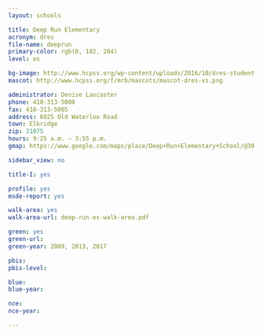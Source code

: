 ```yaml
---
layout: schools

title: Deep Run Elementary
acronym: dres
file-name: deeprun
primary-color: rgb(0, 102, 204)
level: es

bg-image: http://www.hcpss.org/wp-content/uploads/2016/10/dres-student-sanders.jpg
mascot: http://www.hcpss.org/f/mrb/mascots/mascot-dres-xs.png

administrator: Denise Lancaster
phone: 410-313-5000
fax: 410-313-5005
address: 6925 Old Waterloo Road
town: Elkridge
zip: 21075
hours: 9:25 a.m. – 3:55 p.m.
gmap: https://www.google.com/maps/place/Deep+Run+Elementary+School/@39.1848609,-76.7889335,17z/data=!3m1!4b1!4m2!3m1!1s0x89b7e0f8a96bd41b:0xd430bed4ad48fc9d?hl=en

sidebar_view: no

title-I: yes

profile: yes
msde-report: yes

walk-area: yes
walk-area-url: deep-run-es-walk-area.pdf 

green: yes
green-url:
green-year: 2009, 2013, 2017

pbis:
pbis-level:

blue: 
blue-year:  

nce:
nce-year:

---
```

